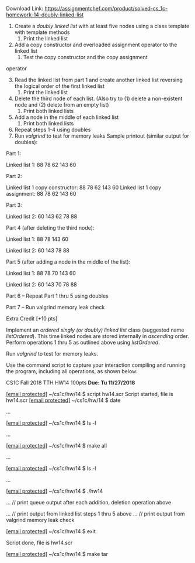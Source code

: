Download Link: https://assignmentchef.com/product/solved-cs_1c-homework-14-doubly-linked-list
<br>
<ol>

 <li>Create a <em>doubly</em> <em>linked list</em> with at least five nodes using a class template with template methods

  <ol>

   <li>Print the linked list</li>

  </ol></li>

 <li>Add a copy constructor and overloaded assignment operator to the linked list

  <ol>

   <li>Test the copy constructor and the copy assignment</li>

  </ol></li>

</ol>

operator

<ol start="3">

 <li>Read the linked list from part 1 and create another linked list reversing the logical order of the first linked list

  <ol>

   <li>Print the linked list</li>

  </ol></li>

 <li>Delete the third node of each list. (Also try to (1) delete a non-existent node and (2) delete from an empty list)

  <ol>

   <li>Print both linked lists</li>

  </ol></li>

 <li>Add a node in the middle of each linked list

  <ol>

   <li>Print both linked lists</li>

  </ol></li>

 <li>Repeat steps 1-4 using doubles</li>

 <li>Run <em>valgrind</em> to test for memory leaks Sample printout (similar output for doubles):</li>

</ol>

Part 1:

Linked list 1:  88 78 62 143 60

Part 2:

Linked list 1 copy constructor:  88 78 62 143 60 Linked list 1 copy assignment:  88 78 62 143 60

Part 3:

Linked list 2:  60 143 62 78 88

Part 4 (after deleting the third node):

Linked list 1:  88 78 143 60

Linked list 2:  60 143 78 88

Part 5 (after adding a node in the middle of the list):

Linked list 1:  88 78 70 143 60

Linked list 2:  60 143 70 78 88

Part 6 – Repeat Part 1 thru 5 using doubles

Part 7 – Run valgrind memory leak check

Extra Credit [+10 pts]

Implement an <em>ordered singly (or doubly) linked list</em> class (suggested name <em>listOrdered</em>). This time linked nodes are stored internally in <em>ascending</em> order. Perform operations 1 thru 5 as outlined above using <em>listOrdered</em>.

Run <em>valgrind</em> to test for memory leaks.

Use the command script to capture your interaction compiling and running the program, including all operations, as shown below:

CS1C Fall 2018 TTH HW14 100pts <strong>Due: Tu 11/27/2018</strong>

<a href="/cdn-cgi/l/email-protection" class="__cf_email__" data-cfemail="1d7e6e2c7e5d7e6e2c7e304b746f69687c715f7265">[email protected]</a> ~/cs1c/hw/14 $ script hw14.scr Script started, file is hw14.scr <a href="/cdn-cgi/l/email-protection" class="__cf_email__" data-cfemail="eb8898da88ab8898da88c6bd82999f9e8a87a98493">[email protected]</a> ~/cs1c/hw/14 $ date

…

<a href="/cdn-cgi/l/email-protection" class="__cf_email__" data-cfemail="ee8d9ddf8dae8d9ddf8dc3b8879c9a9b8f82ac8196">[email protected]</a> ~/cs1c/hw/14 $ ls -l

…

<a href="/cdn-cgi/l/email-protection" class="__cf_email__" data-cfemail="593a2a683a193a2a683a740f302b2d2c38351b3621">[email protected]</a> ~/cs1c/hw/14 $ make all

…

<a href="/cdn-cgi/l/email-protection" class="__cf_email__" data-cfemail="7a19094b193a19094b19572c13080e0f1b16381502">[email protected]</a> ~/cs1c/hw/14 $ ls -l

…

<a href="/cdn-cgi/l/email-protection" class="__cf_email__" data-cfemail="167565277556756527753b407f646263777a54796e">[email protected]</a> ~/cs1c/hw/14 $ ./hw14

… // print queue output after each addition, deletion operation above

… // print output from linked list steps 1 thru 5 above … // print output from valgrind memory leak check

<a href="/cdn-cgi/l/email-protection" class="__cf_email__" data-cfemail="fb9888ca98bb9888ca98d6ad92898f8e9a97b99483">[email protected]</a> ~/cs1c/hw/14 $ exit

Script done, file is hw14.scr

<a href="/cdn-cgi/l/email-protection" class="__cf_email__" data-cfemail="b8dbcb89dbf8dbcb89db95eed1cacccdd9d4fad7c0">[email protected]</a> ~/cs1c/hw/14 $ make tar